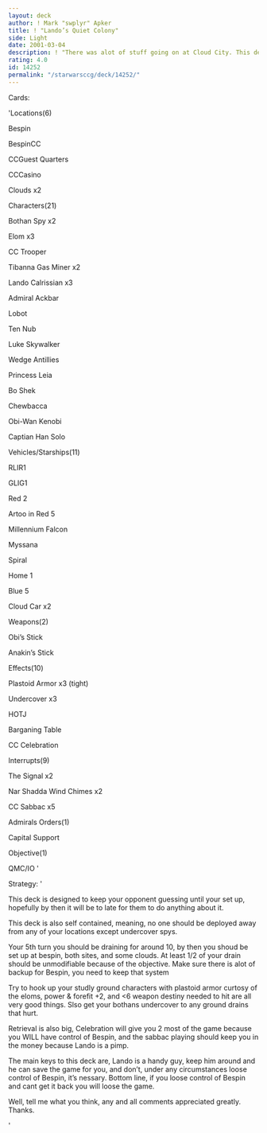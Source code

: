 ```yaml
---
layout: deck
author: ! Mark "swplyr" Apker
title: ! "Lando’s Quiet Colony"
side: Light
date: 2001-03-04
description: ! "There was alot of stuff going on at Cloud City. This deck uses Cloud drain, and sabbac."
rating: 4.0
id: 14252
permalink: "/starwarsccg/deck/14252/"
---
```

Cards: 

'Locations(6)

Bespin

BespinCC

CCGuest Quarters

CCCasino

Clouds x2


Characters(21)

Bothan Spy x2

Elom x3

CC Trooper

Tibanna Gas Miner x2

Lando Calrissian x3

Admiral Ackbar

Lobot

Ten Nub

Luke Skywalker

Wedge Antillies

Princess Leia

Bo Shek

Chewbacca

Obi-Wan Kenobi

Captian Han Solo


Vehicles/Starships(11)

RLIR1

GLIG1

Red 2

Artoo in Red 5

Millennium Falcon

Myssana

Spiral

Home 1

Blue 5

Cloud Car x2


Weapons(2)

Obi’s Stick

Anakin’s Stick


Effects(10)

Plastoid Armor x3 (tight)

Undercover x3

HOTJ

Barganing Table

CC Celebration


Interrupts(9)

The Signal x2

Nar Shadda Wind Chimes x2

CC Sabbac x5


Admirals Orders(1)

Capital Support


Objective(1)

QMC/IO '

Strategy: '

This deck is designed to keep your opponent guessing until your set up, hopefully by then it will be to late for them to do anything about it.


This deck is also self contained, meaning, no one should be deployed away from any of your locations except undercover spys.


Your 5th turn you should be draining for around 10, by then you shoud be set up at bespin, both sites, and some clouds. At least 1/2 of your drain should be unmodifiable because of the objective. Make sure there is alot of backup for Bespin, you need to keep that system


Try to hook up your studly ground characters with plastoid armor curtosy of the eloms, power & forefit +2, and <6 weapon destiny needed to hit are all very good things. Slso get your bothans undercover to any ground drains that hurt. 


Retrieval is also big, Celebration will give you 2 most of the game because you WILL have control of Bespin, and the sabbac playing should keep you in the money because Lando is a pimp.


The main keys to this deck are, Lando is a handy guy, keep him around and he can save the game for you, and don’t, under any circumstances loose control of Bespin, it’s nessary. Bottom line, if you loose control of Bespin and cant get it back you will loose the game.


Well, tell me what you think, any and all comments appreciated greatly. Thanks.

'
